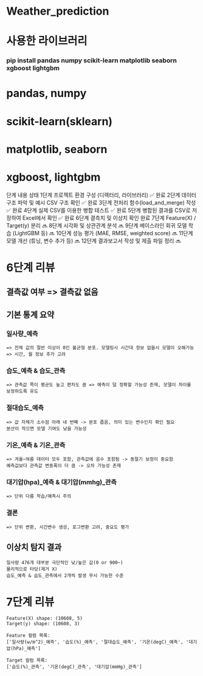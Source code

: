 # Weather_prediction

# 사용한 라이브러리
### pip install pandas numpy scikit-learn matplotlib seaborn xgboost lightgbm

# pandas, numpy
# scikit-learn(sklearn)
# matplotlib, seaborn
# xgboost, lightgbm

단계	내용	상태
1단계	프로젝트 환경 구성 (디렉터리, 라이브러리)	✅ 완료
2단계	데이터 구조 파악 및 예시 CSV 구조 확인	✅ 완료
3단계	전처리 함수(load_and_merge) 작성	✅ 완료
4단계	실제 CSV를 이용한 병합 테스트	✅ 완료
5단계	병합된 결과를 CSV로 저장하여 Excel에서 확인	✅ 완료
6단계	결측치 및 이상치 확인	완료
7단계	Feature(X) / Target(y) 분리	🔜
8단계	시각화 및 상관관계 분석	🔜
9단계	베이스라인 회귀 모델 학습 (LightGBM 등)	🔜
10단계	성능 평가 (MAE, RMSE, weighted score)	🔜
11단계	모델 개선 (튜닝, 변수 추가 등)	🔜
12단계	결과보고서 작성 및 제출 파일 정리	🔜

# 6단계 리뷰
## 결측값 여부 => 결측값 없음
## 기본 통계 요약
### 일사량_예측 
    => 전체 값의 절반 이상이 0인 불균형 분포. 모델링시 시간대 정보 없을시 모델이 오해가능 => 시간, 월 정보 추가 고려
### 습도_예측 & 습도_관측 
    => 관측값 쪽이 평균도 높고 편차도 큼 => 예측이 덜 정확할 가능성 존재, 모델이 차이를 보정하도록 유도
### 절대습도_예측
    => 값 자체가 소수점 아래 네 번째 -> 분포 좁음, 의미 있는 변수인지 확인 필요
    분산이 작으면 모델 기여도 낮을 가능성
### 기온_예측 & 기온_관측
    => 겨울~여름 데이터 모두 포함, 관측값에 음수 포함됨 -> 동절기 보정이 중요함
    예측값보다 관측값 변동폭이 더 큼 -> 오차 가능성 존재
### 대기압(hpa)_예측 & 대기압(mmhg)_관측
    => 단위 다름 학습/예측시 주의
### 결론
    => 단위 변환, 시간변수 생성, 로그변환 고려, 중요도 평가
## 이상치 탐지 결과
    일사량 476개 대부분 극단적인 낮/높은 값(0 or 900~)
    물리적으로 타당(제거 X)
    습도_예측 & 습도_관측에서 2개씩 발생 무시 가능한 수준

# 7단계 리뷰
    Feature(X) shape: (10608, 5)
    Target(y) shape: (10608, 3)

    Feature 컬럼 목록:
    ['일사량(w/m^2)_예측', '습도(%)_예측', '절대습도_예측', '기온(degC)_예측', '대기압(hPa)_예측']

    Target 컬럼 목록:
    ['습도(%)_관측', '기온(degC)_관측', '대기압(mmHg)_관측']